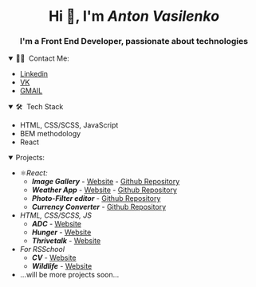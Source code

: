<h1 align="center">Hi 👋, I'm <i>Anton Vasilenko</i></h1>
<h3 align="center">I'm a Front End Developer, passionate about technologies</h3>

<details open>
<summary> 🤝🏻 &nbsp;Contact Me: </summary>
  
  - [Linkedin](https://www.linkedin.com/in/anton-vasilenko/)
  - [VK](https://vk.com/anton.vasilenko)
  - [GMAIL](mailto:anton.vasilenko00@gmail.com)
</details>

<details open>
<summary> 🛠 &nbsp;Tech Stack </summary>

  - HTML, CSS/SCSS, JavaScript
  - BEM methodology
  - React
</details>


<details open>
  
<summary>Projects: </summary>
  
  - ⚛️*React:*
    * ***Image Gallery*** - [Website](https://antonvasilenko00.github.io/react-tailwind-img-gallery/) - [Github Repository](https://github.com/AntonVasilenko00/react-tailwind-img-gallery)
    * ***Weather App*** - [Website](https://antonvasilenko00.github.io/weather-app/) - [Github Repository](https://github.com/AntonVasilenko00/weather-app)
    * ***Photo-Filter editor*** - [Github Repository](https://github.com/AntonVasilenko00/photo-editor)
    * ***Currency Converter*** - [Github Repository](https://github.com/AntonVasilenko00/currency-conversion)
  - *HTML, CSS/SCSS, JS*
    * ***ADC*** - [Website](https://antonvasilenko00.github.io/ADC/)
    * ***Hunger*** - [Website](https://antonvasilenko00.github.io/Hunger/)
    * ***Thrivetalk*** - [Website](https://antonvasilenko00.github.io/Thrivetalk-landing-page/)
  - *For RSSchool*
    * ***CV*** - [Website](https://antonvasilenko00.github.io/rsschool-cv/)
    * ***Wildlife*** - [Website](https://antonvasilenko00-wildlife.netlify.app/)
  - ...will be more projects soon...

</details>


